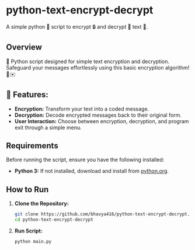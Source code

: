 # python-text-encrypt-decrypt
A simple python 🐍 script to encrypt 🔒 and decrypt 🔑 text 📃.

## Overview

🔐 Python script designed for simple text encryption and decryption. Safeguard your messages effortlessly using this basic encryption algorithm! 🤖✉️
## 🚀 Features:

- **Encryption:** Transform your text into a coded message.
- **Decryption:** Decode encrypted messages back to their original form.
- **User Interaction:** Choose between encryption, decryption, and program exit through a simple menu.

## Requirements

Before running the script, ensure you have the following installed:

- **Python 3:** If not installed, download and install from [python.org](https://www.python.org/downloads/).
  
## How to Run

1. **Clone the Repository:**
   ```bash
   git clone https://github.com/bhavya416/python-text-encrypt-decrypt.git
   cd python-text-encrypt-decrypt
   ```
2. **Run Script:**
   ```bash
   python main.py
   ```
